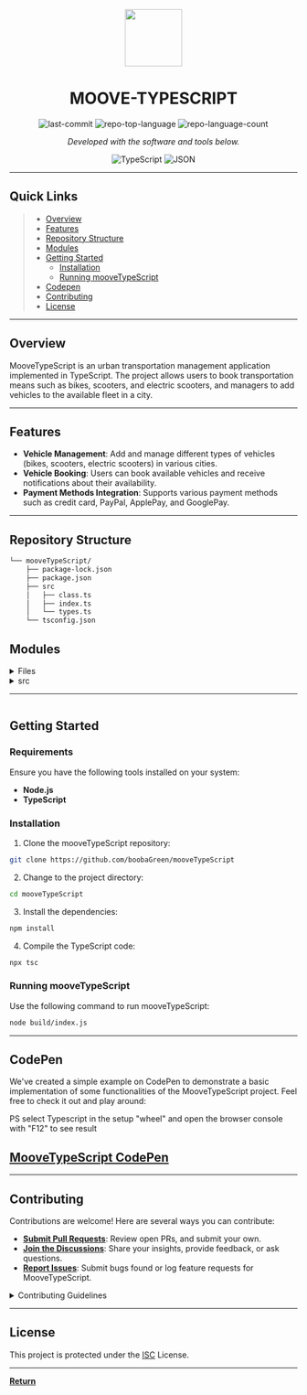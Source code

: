 <p align="center">
  <img src="https://img.icons8.com/?size=512&id=55494&format=png" width="100" />
</p>
<p align="center">
    <h1 align="center">MOOVE-TYPESCRIPT</h1>
</p>

<p align="center">
	<img src="https://img.shields.io/github/last-commit/boobaGreen/mooveTypeScript?style=flat&logo=git&logoColor=white&color=0080ff" alt="last-commit">
	<img src="https://img.shields.io/github/languages/top/boobaGreen/mooveTypeScript?style=flat&color=0080ff" alt="repo-top-language">
	<img src="https://img.shields.io/github/languages/count/boobaGreen/mooveTypeScript?style=flat&color=0080ff" alt="repo-language-count">
<p>
<p align="center">
		<em>Developed with the software and tools below.</em>
</p>
<p align="center">
	<img src="https://img.shields.io/badge/TypeScript-3178C6.svg?style=flat&logo=TypeScript&logoColor=white" alt="TypeScript">
	<img src="https://img.shields.io/badge/JSON-000000.svg?style=flat&logo=JSON&logoColor=white" alt="JSON">
</p>
<hr>

## Quick Links

> - [Overview](#overview)
> - [Features](#features)
> - [Repository Structure](#repository-structure)
> - [Modules](#modules)
> - [Getting Started](#getting-started)
>   - [Installation](#installation)
>   - [Running mooveTypeScript](#running-moovetypescript)
> - [Codepen](#codepen)
> - [Contributing](#contributing)
> - [License](#license)

---

## Overview

MooveTypeScript is an urban transportation management application implemented in TypeScript. The project allows users to book transportation means such as bikes, scooters, and electric scooters, and managers to add vehicles to the available fleet in a city.

---

## Features

- **Vehicle Management**: Add and manage different types of vehicles (bikes, scooters, electric scooters) in various cities.
- **Vehicle Booking**: Users can book available vehicles and receive notifications about their availability.
- **Payment Methods Integration**: Supports various payment methods such as credit card, PayPal, ApplePay, and GooglePay.


---

## Repository Structure

```sh
└── mooveTypeScript/
    ├── package-lock.json
    ├── package.json
    ├── src
    │   ├── class.ts
    │   ├── index.ts
    │   └── types.ts
    └── tsconfig.json

```

## Modules

<details closed><summary>Files</summary>

| File                                                                                             | Summary                            |
| ------------------------------------------------------------------------------------------------ | ---------------------------------- |
| [tsconfig.json](https://github.com/boobaGreen/mooveTypeScript/blob/master/tsconfig.json)         | TypeScript configuration.          |
| [note.txt](https://github.com/boobaGreen/mooveTypeScript/blob/master/note.txt)                   | Development notes for the project. |
| [package.json](https://github.com/boobaGreen/mooveTypeScript/blob/master/package.json)           | Project dependencies and scripts.  |
| [package-lock.json](https://github.com/boobaGreen/mooveTypeScript/blob/master/package-lock.json) | Lockfile for dependencies.         |

</details>

<details closed><summary>src</summary>

| File                                                                               | Summary                             |
| ---------------------------------------------------------------------------------- | ----------------------------------- |
| [types.ts](https://github.com/boobaGreen/mooveTypeScript/blob/master/src/types.ts) | Definition of types and interfaces. |
| [class.ts](https://github.com/boobaGreen/mooveTypeScript/blob/master/src/class.ts) | Implementation of main classes.     |
| [index.ts](https://github.com/boobaGreen/mooveTypeScript/blob/master/src/index.ts) | Example usage of the classes.       |

</details>

---

```

```

## Getting Started

### Requirements

Ensure you have the following tools installed on your system:

- **Node.js**
- **TypeScript**

### Installation

1. Clone the mooveTypeScript repository:

```sh
git clone https://github.com/boobaGreen/mooveTypeScript
```

2. Change to the project directory:

```sh
cd mooveTypeScript
```

3. Install the dependencies:

```sh
npm install
```

4. Compile the TypeScript code:

```sh
npx tsc
```

### Running mooveTypeScript

Use the following command to run mooveTypeScript:

```sh
node build/index.js
```

---

## CodePen

We've created a simple example on CodePen to demonstrate a basic implementation of some functionalities of the MooveTypeScript project. Feel free to check it out and play around:

PS select Typescript in the setup "wheel" and open the browser console with "F12" to see result

## [MooveTypeScript CodePen](https://codepen.io/boobagreen/pen/JjqXzJb)

---

## Contributing

Contributions are welcome! Here are several ways you can contribute:

- **[Submit Pull Requests](https://github.com/boobaGreen/mooveTypeScript/pulls)**: Review open PRs, and submit your own.
- **[Join the Discussions](https://github.com/boobaGreen/mooveTypeScript/discussions)**: Share your insights, provide feedback, or ask questions.
- **[Report Issues](https://github.com/boobaGreen/mooveTypeScript/issues)**: Submit bugs found or log feature requests for MooveTypeScript.

<details closed>
    <summary>Contributing Guidelines</summary>

1. **Fork the Repository**: Start by forking the project repository to your GitHub account.
2. **Clone Locally**: Clone the forked repository to your local machine using a Git client.
   ```sh
   git clone https://github.com/your-username/mooveTypeScript
   ```
3. **Create a New Branch**: Always work on a new branch, giving it a descriptive name.
   ```sh
   git checkout -b new-feature-x
   ```
4. **Make Your Changes**: Develop and test your changes locally.
5. **Commit Your Changes**: Commit with a clear message describing your updates.
   ```sh
   git commit -m 'Implemented new feature x.'
   ```
6. **Push to GitHub**: Push the changes to your forked repository.
   ```sh
   git push origin new-feature-x
   ```
7. **Submit a Pull Request**: Create a PR against the original project repository. Clearly describe the changes and their motivations.

Once your PR is reviewed and approved, it will be merged into the main branch.

</details>

---

## License

This project is protected under the [ISC](LICENSE) License.

---

[**Return**](#quick-links)
